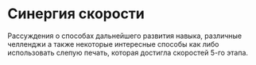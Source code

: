  # Синергия скорости

Рассуждения о способах дальнейшего развития навыка, различные челленджи а также некоторые интересные способы как либо использовать слепую печать, которая достигла скоростей 5-го этапа.